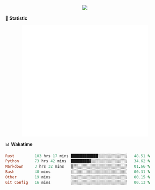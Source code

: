 <!-- https://github.com/DenverCoder1/readme-typing-svg -->
<p align="center">
<img src="https://readme-typing-svg.demolab.com?font=Orbitron&size=25&pause=1000&center=true&vCenter=true&random=false&width=600&lines=Welcome+to+my+GitHub+profile+page!" />



🌟 **Statistic**

<p align="center">
  <img width="400" align="top" src="https://github.com/fllesser/fllesser/blob/main/left.svg" />
  <img width="400" align="top" src="https://github.com/fllesser/fllesser/blob/main/right.svg" />
</p>


📊 **Wakatime**
<!--START_SECTION:waka-->

```ruby
Rust         103 hrs 17 mins ████████████░░░░░░░░░░░░░   48.51 %
Python       73 hrs 42 mins  ████████▓░░░░░░░░░░░░░░░░   34.62 %
Markdown     3 hrs 32 mins   ▒░░░░░░░░░░░░░░░░░░░░░░░░   01.66 %
Bash         40 mins         ░░░░░░░░░░░░░░░░░░░░░░░░░   00.31 %
Other        19 mins         ░░░░░░░░░░░░░░░░░░░░░░░░░   00.15 %
Git Config   16 mins         ░░░░░░░░░░░░░░░░░░░░░░░░░   00.13 %
```

<!--END_SECTION:waka-->


